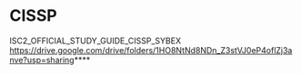 # CISSP
ISC2_OFFICIAL_STUDY_GUIDE_CISSP_SYBEX
https://drive.google.com/drive/folders/1HO8NtNd8NDn_Z3stVJ0eP4oflZj3anve?usp=sharing****
